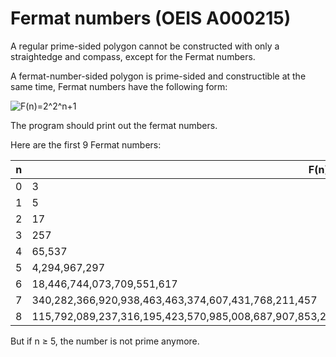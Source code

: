 # Fermat numbers (OEIS A000215)

A regular prime-sided polygon cannot be constructed with only a straightedge and compass, except for the Fermat numbers.

A fermat-number-sided polygon is prime-sided and constructible at the same time, Fermat numbers have the following form:

![F(n)=2^2^n+1](https://quicklatex.com/cache3/45/ql_109b633c58a18a56d5373601deb0df45_l3.png)

The program should print out the fermat numbers.

Here are the first 9 Fermat numbers:

| n | F(n)                                                                                                    |
|---|---------------------------------------------------------------------------------------------------------|
| 0 | 3                                                                                                       |
| 1 | 5                                                                                                       |
| 2 | 17                                                                                                      |
| 3 | 257                                                                                                     |
| 4 | 65,537                                                                                                  |
| 5 | 4,294,967,297                                                                                           |
| 6 | 18,446,744,073,709,551,617                                                                              |
| 7 | 340,282,366,920,938,463,463,374,607,431,768,211,457                                                     |
| 8 | 115,792,089,237,316,195,423,570,985,008,687,907,853,269,984,665,640,564,039,457,584,007,913,129,639,937 |

But if n ≥ 5, the number is not prime anymore.
